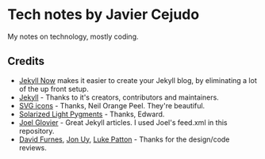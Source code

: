 # Tech notes by Javier Cejudo

My notes on technology, mostly coding.

## Credits

- [Jekyll Now](https://github.com/barryclark/jekyll-now) makes it easier to create your Jekyll blog, by eliminating a lot of the up front setup.
- [Jekyll](https://github.com/jekyll/jekyll) - Thanks to it's creators, contributors and maintainers.
- [SVG icons](https://github.com/neilorangepeel/Free-Social-Icons) - Thanks, Neil Orange Peel. They're beautiful. 
- [Solarized Light Pygments](https://gist.github.com/edwardhotchkiss/2005058) - Thanks, Edward.
- [Joel Glovier](http://joelglovier.com/writing/) - Great Jekyll articles. I used Joel's feed.xml in this repository.
- [David Furnes](https://github.com/dfurnes), [Jon Uy](https://github.com/jonuy), [Luke Patton](https://github.com/lkpttn) - Thanks for the design/code reviews.
